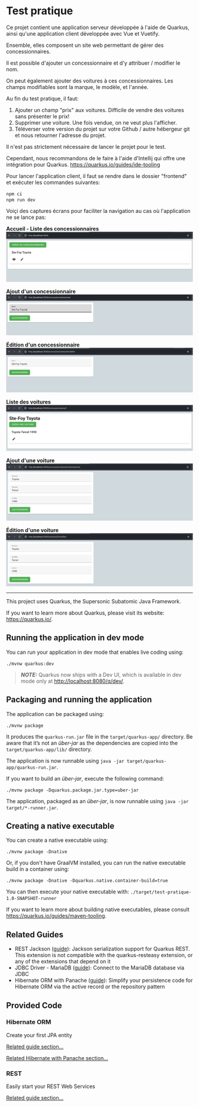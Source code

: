 # Test pratique

Ce projet contient une application serveur développée à l'aide de Quarkus,
ainsi qu'une application client développée avec Vue et Vuetify.

Ensemble, elles composent un site web permettant de gérer des concessionnaires. 

Il est possible d'ajouter un concessionnaire et d'y attribuer / modifier le nom.

On peut également ajouter des voitures à ces concessionnaires. Les champs modifiables sont la marque, le modèle, et l'année.

Au fin du test pratique, il faut:

1. Ajouter un champ "prix" aux voitures. Difficile de vendre des voitures sans présenter le prix!
2. Supprimer une voiture. Une fois vendue, on ne veut plus l'afficher.
3. Téléverser votre version du projet sur votre Github / autre hébergeur git et nous retourner l'adresse du projet.

Il n'est pas strictement nécessaire de lancer le projet pour le test.

Cependant, nous recommandons de le faire à l'aide d'Intellij qui offre une intégration pour Quarkus. https://quarkus.io/guides/ide-tooling

Pour lancer l'application client, il faut se rendre dans le dossier "frontend" et exécuter les commandes suivantes:

```
npm ci
npm run dev
```

Voiçi des captures écrans pour faciliter la navigation au cas où l'application ne se lance pas:

**Accueil - Liste des concessionnaires**
![accueil.png](screenshots/accueil.png)

**Ajout d'un concessionnaire**
![ajout-concessionnaire.png](screenshots/ajout-concessionnaire.png)

**Édition d'un concessionnaire**
![edition-concessionnaire.png](screenshots/edition-concessionnaire.png)

**Liste des voitures**
![liste-voiture.png](screenshots/liste-voiture.png)

**Ajout d'une voiture**
![ajout-voiture.png](screenshots/ajout-voiture.png)

**Édition d'une voiture**
![edition-voiture.png](screenshots/edition-voiture.png)

---

This project uses Quarkus, the Supersonic Subatomic Java Framework.

If you want to learn more about Quarkus, please visit its website: <https://quarkus.io/>.

## Running the application in dev mode

You can run your application in dev mode that enables live coding using:

```shell script
./mvnw quarkus:dev
```

> **_NOTE:_**  Quarkus now ships with a Dev UI, which is available in dev mode only at <http://localhost:8080/q/dev/>.

## Packaging and running the application

The application can be packaged using:

```shell script
./mvnw package
```

It produces the `quarkus-run.jar` file in the `target/quarkus-app/` directory.
Be aware that it’s not an _über-jar_ as the dependencies are copied into the `target/quarkus-app/lib/` directory.

The application is now runnable using `java -jar target/quarkus-app/quarkus-run.jar`.

If you want to build an _über-jar_, execute the following command:

```shell script
./mvnw package -Dquarkus.package.jar.type=uber-jar
```

The application, packaged as an _über-jar_, is now runnable using `java -jar target/*-runner.jar`.

## Creating a native executable

You can create a native executable using:

```shell script
./mvnw package -Dnative
```

Or, if you don't have GraalVM installed, you can run the native executable build in a container using:

```shell script
./mvnw package -Dnative -Dquarkus.native.container-build=true
```

You can then execute your native executable with: `./target/test-pratique-1.0-SNAPSHOT-runner`

If you want to learn more about building native executables, please consult <https://quarkus.io/guides/maven-tooling>.

## Related Guides

- REST Jackson ([guide](https://quarkus.io/guides/rest#json-serialisation)): Jackson serialization support for Quarkus
  REST. This extension is not compatible with the quarkus-resteasy extension, or any of the extensions that depend on it
- JDBC Driver - MariaDB ([guide](https://quarkus.io/guides/datasource)): Connect to the MariaDB database via JDBC
- Hibernate ORM with Panache ([guide](https://quarkus.io/guides/hibernate-orm-panache)): Simplify your persistence code
  for Hibernate ORM via the active record or the repository pattern

## Provided Code

### Hibernate ORM

Create your first JPA entity

[Related guide section...](https://quarkus.io/guides/hibernate-orm)

[Related Hibernate with Panache section...](https://quarkus.io/guides/hibernate-orm-panache)

### REST

Easily start your REST Web Services

[Related guide section...](https://quarkus.io/guides/getting-started-reactive#reactive-jax-rs-resources)
